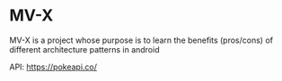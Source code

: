 # MV-X
MV-X is a project whose purpose is to learn the benefits (pros/cons) of different architecture patterns in android

API: https://pokeapi.co/
